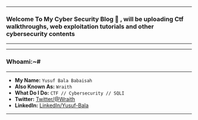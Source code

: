 <!---
layout: default
title: Home
--->

<!--<h2 class="mume-header" id="mainindexhtml-nbspnbsp-contactcontacthtml"><a href="./index.html">Root</a>&#xA0;&#xA0;&#xA0; <a href="/posts/thm/index.html">TryHackMe</a>&#xA0;&#xA0;&#xA0;<a href="/posts/htb/index.html">HackTheBox</a>&#xA0;&#xA0;&#xA0;<a href="/posts/ptd/index.html">PwnTillDawn</a>&#xA0;&#xA0;&#xA0;<a href="/posts/pg/index.html">ProvingGrounds</a>&#xA0;&#xA0;&#xA0;<a href="/posts/HackMyVM/index.html">HackMyVM</a>&#xA0;&#xA0;&#xA0;<a href="/posts/articles/index.html">Articles</a>&#xA0;&#xA0;&#xA0;<a href="/posts/projects/index.html">Projects</a>&#xA0;&#xA0;&#xA0;</h2> -->

* * *

### Welcome To My Cyber Security Blog 🙂 , will be uploading Ctf walkthroughs, web exploitation tutorials and other cybersecurity contents

* * *





* * *

### Whoami:~#

* * *

- **My Name:** `Yusuf Bala Babaisah`
- **Also Known As:** `Wraith`
- **What Do I Do:** `CTF // Cybersecurity // SQLI`
- **Twitter:** [Twitter/@Wraith](https://twitter.com/_Wraith6)
- **LinkedIn:** [LinkedIn/Yusuf-Bala](https://www.linkedin.com/in/yusuf-bala-babaisah-275219280/)

* * *








<!--* * * 
YO 🦾, Welcome to my cybersecurity Blog Page

* * * 

> :~/home$ Whoami

* * * 

- **My Name:** `Yusuf Bala Babaisah`
- **Also Known As:** `Wraith`
- **What Do I Do:** ` /CTF / CYBERSECURITY // `
- **Twitter:** [Twitter/@Wraith](https://twitter.com/_Wraith6)
- **LinkedIn:** [LinkedIn/Yusuf-Bala](https://www.linkedin.com/in/yusuf-bala-babaisah-275219280/)

* * *

<!--

### **TryHackMe Writeups:~#**

---

<!--- [[June 24 2023]] [Agent Sudo](https://sec-fortress.github.io/posts/thm/posts/agentsudo.html) `BruteForce, Redirections, Steganography`  --->


